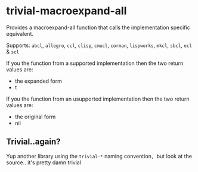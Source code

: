 # trivial-macroexpand-all

Provides a macroexpand-all function that calls the implementation specific equivalent.

Supports: `abcl`, `allegro`, `ccl`, `clisp`, `cmucl`, `corman`, `lispworks`, `mkcl`, `sbcl`, `ecl` & `scl`

If you the function from a supported implementation then the two return values are:
- the expanded form
- t

If you the function from an usupported implementation then the two return values are:
- the original form
- nil

## Trivial..again?

Yup another library using the `trivial-*` naming convention`, `but look at the source.. it's pretty damn trivial
